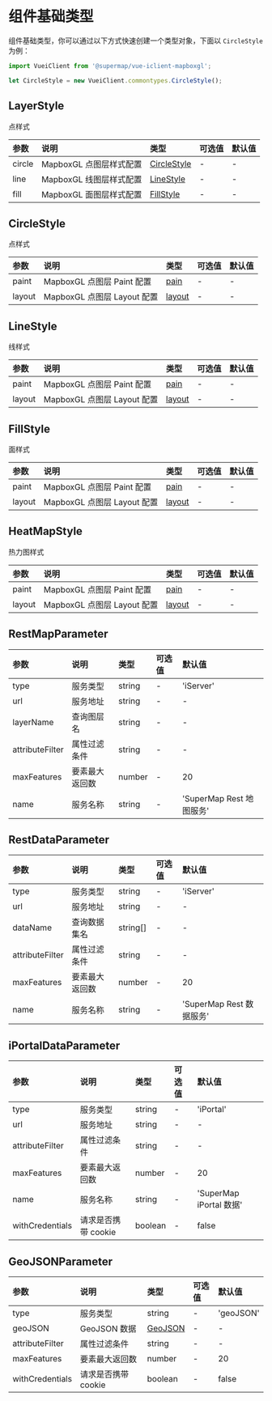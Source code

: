 # 组件基础类型

组件基础类型，你可以通过以下方式快速创建一个类型对象，下面以 `CircleStyle` 为例：

```js
import VueiClient from '@supermap/vue-iclient-mapboxgl';

let CircleStyle = new VueiClient.commontypes.CircleStyle();
```

## LayerStyle

点样式

| 参数   | 说明                   | 类型                                                                       | 可选值 | 默认值 |
| :----- | :--------------------- | :------------------------------------------------------------------------- | :----- | :----- |
| circle | MapboxGL 点图层样式配置 | [CircleStyle](#circlestyle)                                                | -      | -      |
| line   | MapboxGL 线图层样式配置 | [LineStyle](#linestyle)                                                    | -      | -      |
| fill   | MapboxGL 面图层样式配置 | [FillStyle](#fillstyle)                                                    | -      | -      |

## CircleStyle

点样式

| 参数   | 说明                        | 类型                                                                       | 可选值 | 默认值 |
| :----- | :-------------------------- | :------------------------------------------------------------------------- | :----- | :----- |
| paint  | MapboxGL 点图层 Paint 配置  | [pain](https://docs.mapbox.com/mapbox-gl-js/style-spec/#paint-property)    | -      | -      |
| layout | MapboxGL 点图层 Layout 配置 | [layout](https://docs.mapbox.com/mapbox-gl-js/style-spec/#layout-property) | -      | -      |

## LineStyle

线样式

| 参数   | 说明                        | 类型                                                                       | 可选值 | 默认值 |
| :----- | :-------------------------- | :------------------------------------------------------------------------- | :----- | :----- |
| paint  | MapboxGL 点图层 Paint 配置  | [pain](https://docs.mapbox.com/mapbox-gl-js/style-spec/#paint-property)    | -      | -      |
| layout | MapboxGL 点图层 Layout 配置 | [layout](https://docs.mapbox.com/mapbox-gl-js/style-spec/#layout-property) | -      | -      |

## FillStyle

面样式

| 参数   | 说明                        | 类型                                                                       | 可选值 | 默认值 |
| :----- | :-------------------------- | :------------------------------------------------------------------------- | :----- | :----- |
| paint  | MapboxGL 点图层 Paint 配置  | [pain](https://docs.mapbox.com/mapbox-gl-js/style-spec/#paint-property)    | -      | -      |
| layout | MapboxGL 点图层 Layout 配置 | [layout](https://docs.mapbox.com/mapbox-gl-js/style-spec/#layout-property) | -      | -      |

## HeatMapStyle

热力图样式

| 参数   | 说明                        | 类型                                                                       | 可选值 | 默认值 |
| :----- | :-------------------------- | :------------------------------------------------------------------------- | :----- | :----- |
| paint  | MapboxGL 点图层 Paint 配置  | [pain](https://docs.mapbox.com/mapbox-gl-js/style-spec/#paint-property)    | -      | -      |
| layout | MapboxGL 点图层 Layout 配置 | [layout](https://docs.mapbox.com/mapbox-gl-js/style-spec/#layout-property) | -      | -      |

## RestMapParameter

| 参数            | 说明           | 类型   | 可选值 | 默认值                   |
| :-------------- | :------------- | :----- | :----- | :----------------------- |
| type            | 服务类型       | string | -      | 'iServer'                |
| url             | 服务地址       | string | -      | -                        |
| layerName       | 查询图层名     | string | -      | -                        |
| attributeFilter | 属性过滤条件   | string | -      | -                        |
| maxFeatures     | 要素最大返回数 | number | -      | 20                       |
| name            | 服务名称       | string | -      | 'SuperMap Rest 地图服务' |

## RestDataParameter

| 参数            | 说明           | 类型     | 可选值 | 默认值                   |
| :-------------- | :------------- | :------- | :----- | :----------------------- |
| type            | 服务类型       | string   | -      | 'iServer'                |
| url             | 服务地址       | string   | -      | -                        |
| dataName        | 查询数据集名   | string[] | -      | -                        |
| attributeFilter | 属性过滤条件   | string   | -      | -                        |
| maxFeatures     | 要素最大返回数 | number   | -      | 20                       |
| name            | 服务名称       | string   | -      | 'SuperMap Rest 数据服务' |

## iPortalDataParameter

| 参数            | 说明                | 类型    | 可选值 | 默认值                  |
| :-------------- | :------------------ | :------ | :----- | :---------------------- |
| type            | 服务类型            | string  | -      | 'iPortal'               |
| url             | 服务地址            | string  | -      | -                       |
| attributeFilter | 属性过滤条件        | string  | -      | -                       |
| maxFeatures     | 要素最大返回数      | number  | -      | 20                      |
| name            | 服务名称            | string  | -      | 'SuperMap iPortal 数据' |
| withCredentials | 请求是否携带 cookie | boolean | -      | false                   |

## GeoJSONParameter

| 参数            | 说明                | 类型                            | 可选值 | 默认值    |
| :-------------- | :------------------ | :------------------------------ | :----- | :-------- |
| type            | 服务类型            | string                          | -      | 'geoJSON' |
| geoJSON         | GeoJSON 数据        | [GeoJSON](https://geojson.org/) | -      | -         |
| attributeFilter | 属性过滤条件        | string                          | -      | -         |
| maxFeatures     | 要素最大返回数      | number                          | -      | 20        |
| withCredentials | 请求是否携带 cookie | boolean                         | -      | false     |
